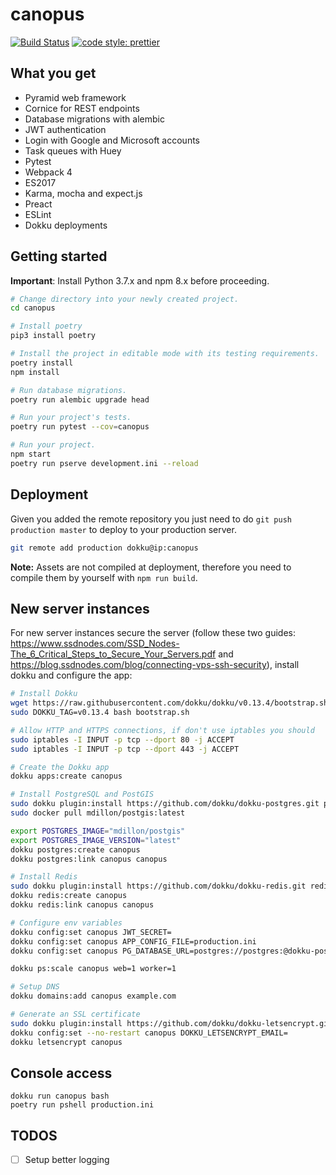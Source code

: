 canopus
=======

[![Build Status](https://travis-ci.org/josuemontano/API-platform.svg?branch=master)](https://travis-ci.org/josuemontano/API-platform)
[![code style: prettier](https://img.shields.io/badge/code_style-prettier-ff69b4.svg?style=flat-square)](https://github.com/prettier/prettier)

## What you get

- Pyramid web framework
- Cornice for REST endpoints
- Database migrations with alembic
- JWT authentication
- Login with Google and Microsoft accounts
- Task queues with Huey
- Pytest
- Webpack 4
- ES2017
- Karma, mocha and expect.js
- Preact
- ESLint
- Dokku deployments

## Getting started

**Important**: Install Python 3.7.x and npm 8.x before proceeding.

```sh
# Change directory into your newly created project.
cd canopus

# Install poetry
pip3 install poetry

# Install the project in editable mode with its testing requirements.
poetry install
npm install

# Run database migrations.
poetry run alembic upgrade head

# Run your project's tests.
poetry run pytest --cov=canopus

# Run your project.
npm start
poetry run pserve development.ini --reload
```

## Deployment

Given you added the remote repository you just need to do `git push production master` to deploy to your production server.

```sh
git remote add production dokku@ip:canopus
```

**Note:** Assets are not compiled at deployment, therefore you need to compile them by yourself with `npm run build`.

## New server instances

For new server instances secure the server (follow these two guides: https://www.ssdnodes.com/SSD_Nodes-The_6_Critical_Steps_to_Secure_Your_Servers.pdf and https://blog.ssdnodes.com/blog/connecting-vps-ssh-security), install dokku and configure the app:

```sh
# Install Dokku
wget https://raw.githubusercontent.com/dokku/dokku/v0.13.4/bootstrap.sh
sudo DOKKU_TAG=v0.13.4 bash bootstrap.sh

# Allow HTTP and HTTPS connections, if don't use iptables you should
sudo iptables -I INPUT -p tcp --dport 80 -j ACCEPT
sudo iptables -I INPUT -p tcp --dport 443 -j ACCEPT

# Create the Dokku app
dokku apps:create canopus

# Install PostgreSQL and PostGIS
sudo dokku plugin:install https://github.com/dokku/dokku-postgres.git postgres
sudo docker pull mdillon/postgis:latest

export POSTGRES_IMAGE="mdillon/postgis"
export POSTGRES_IMAGE_VERSION="latest"
dokku postgres:create canopus
dokku postgres:link canopus canopus

# Install Redis
sudo dokku plugin:install https://github.com/dokku/dokku-redis.git redis
dokku redis:create canopus
dokku redis:link canopus canopus

# Configure env variables
dokku config:set canopus JWT_SECRET=
dokku config:set canopus APP_CONFIG_FILE=production.ini
dokku config:set canopus PG_DATABASE_URL=postgres://postgres:@dokku-postgres-canopus:5432/canopus

dokku ps:scale canopus web=1 worker=1

# Setup DNS
dokku domains:add canopus example.com

# Generate an SSL certificate
sudo dokku plugin:install https://github.com/dokku/dokku-letsencrypt.git
dokku config:set --no-restart canopus DOKKU_LETSENCRYPT_EMAIL=
dokku letsencrypt canopus
```

## Console access

```
dokku run canopus bash
poetry run pshell production.ini
```

## TODOS

- [ ] Setup better logging
